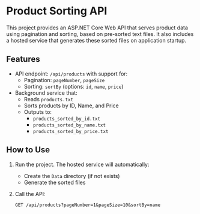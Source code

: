 # Product Sorting API

This project provides an ASP.NET Core Web API that serves product data using pagination and sorting,
based on pre-sorted text files. It also includes a hosted service that generates these sorted files on application startup.

## Features

- API endpoint: `/api/products` with support for:
  - Pagination: `pageNumber`, `pageSize`
  - Sorting: `sortBy` (options: `id`, `name`, `price`)
- Background service that:
  - Reads `products.txt`
  - Sorts products by ID, Name, and Price
  - Outputs to:
    - `products_sorted_by_id.txt`
    - `products_sorted_by_name.txt`
    - `products_sorted_by_price.txt`


## How to Use

1. Run the project. The hosted service will automatically:
   - Create the `Data` directory (if not exists)
   - Generate the sorted files

3. Call the API:
   ```
   GET /api/products?pageNumber=1&pageSize=10&sortBy=name
   ```
